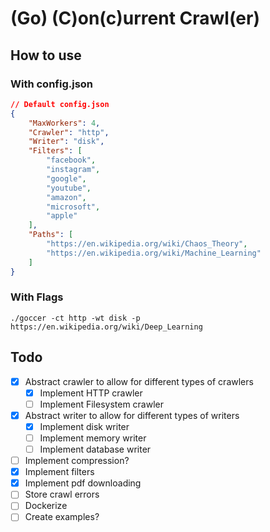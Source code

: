 # (Go) (C)on(c)urrent Crawl(er)

## How to use

### With config.json

```JSON
// Default config.json
{
	"MaxWorkers": 4,
	"Crawler": "http",
	"Writer": "disk",
	"Filters": [
		"facebook",
		"instagram",
		"google",
		"youtube",
		"amazon",
		"microsoft",
		"apple"
	],
	"Paths": [
		"https://en.wikipedia.org/wiki/Chaos_Theory",
		"https://en.wikipedia.org/wiki/Machine_Learning"
	]
}
```

### With Flags

```./goccer -ct http -wt disk -p https://en.wikipedia.org/wiki/Deep_Learning```

## Todo
* [X] Abstract crawler to allow for different types of crawlers 
	* [X] Implement HTTP crawler
	* [ ] Implement Filesystem crawler
* [X] Abstract writer to allow for different types of writers
	* [X] Implement disk writer
	* [ ] Implement memory writer
	* [ ] Implement database writer
* [ ] Implement compression?
* [X] Implement filters
* [X] Implement pdf downloading
* [ ] Store crawl errors
* [ ] Dockerize
* [ ] Create examples?